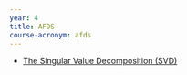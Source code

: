```yaml
---
year: 4
title: AFDS
course-acronym: afds
---
```


- [The Singular Value Decomposition (SVD)](https://youtu.be/EokL7E6o1AE)

